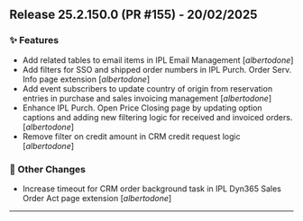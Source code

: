 ## Release 25.2.150.0 (PR #155) - 20/02/2025
### ✨ Features
  * Add related tables to email items in IPL Email Management [*albertodone*]
  * Add filters for SSO and shipped order numbers in IPL Purch. Order Serv. Info page extension [*albertodone*]
  * Add event subscribers to update country of origin from reservation entries in purchase and sales invoicing management [*albertodone*]
  * Enhance IPL Purch. Open Price Closing page by updating option captions and adding new filtering logic for received and invoiced orders. [*albertodone*]
  * Remove filter on credit amount in CRM credit request logic [*albertodone*]

### 🔧 Other Changes
  * Increase timeout for CRM order background task in IPL Dyn365 Sales Order Act page extension [*albertodone*]

---


